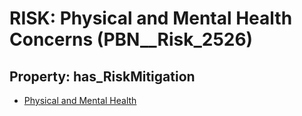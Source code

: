 # RISK: __Physical and Mental Health Concerns__ (PBN__Risk_2526)

## Property: has_RiskMitigation

* [Physical and Mental Health](PBN__Mitigation_303)

